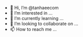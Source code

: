 - 👋 Hi, I’m @tanhaeecom
- 👀 I’m interested in ...
- 🌱 I’m currently learning ...
- 💞️ I’m looking to collaborate on ...
- 📫 How to reach me ...

<!---
tanhaeecom/tanhaeecom is a ✨ special ✨ repository because its `README.md` (this file) appears on your GitHub profile.
You can click the Preview link to take a look at your changes.
--->

